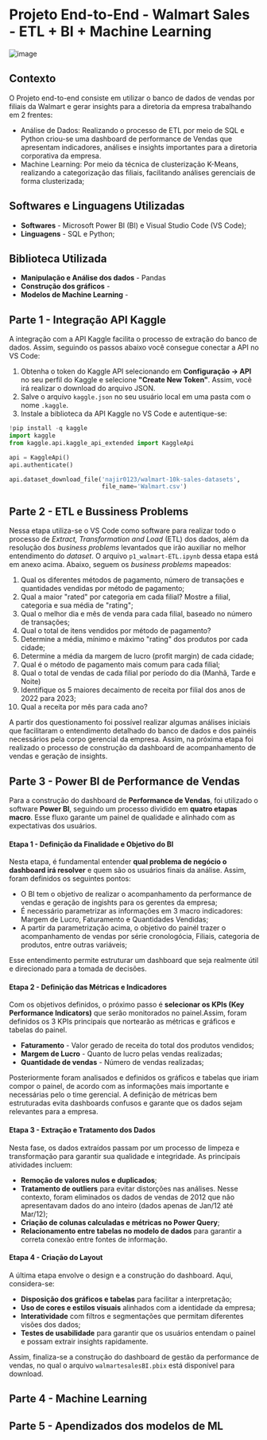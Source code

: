 # Projeto End-to-End - Walmart Sales - ETL + BI + Machine Learning

![image](https://github.com/user-attachments/assets/7e1c055c-d639-4084-b984-7033194fba22)

## Contexto
O Projeto end-to-end consiste em utilizar o banco de dados de vendas por filiais da Walmart e gerar insights para a diretoria da empresa trabalhando em 2 frentes:
- Análise de Dados: Realizando o processo de ETL por meio de SQL e Python criou-se uma dashboard de performance de Vendas que apresentam indicadores, análises e insights importantes para a diretoria corporativa da empresa.   
- Machine Learning: Por meio da técnica de clusterização K-Means, realizando a categorização das filiais, facilitando análises gerenciais de forma clusterizada;

## Softwares e Linguagens Utilizadas
- **Softwares** - Microsoft Power BI (BI) e Visual Studio Code (VS Code);
- **Linguagens** - SQL e Python;

## Biblioteca Utilizada
- **Manipulação e Análise dos dados** - Pandas
- **Construção dos gráficos** -
- **Modelos de Machine Learning** -

## Parte 1 - Integração API Kaggle

A integração com a API Kaggle facilita o processo de extração do banco de dados. Assim, seguindo os passos abaixo você consegue conectar a API no VS Code:

1. Obtenha o token do Kaggle API selecionando em **Configuração -> API** no seu perfil do Kaggle e selecione **"Create New Token"**. Assim, você irá realizar o download do arquivo JSON.
2. Salve o arquivo `kaggle.json` no seu usuário local em uma pasta com o nome `.kaggle`.
3. Instale a biblioteca da API Kaggle no VS Code e autentique-se:

```python
!pip install -q kaggle
import kaggle
from kaggle.api.kaggle_api_extended import KaggleApi

api = KaggleApi()
api.authenticate()

api.dataset_download_file('najir0123/walmart-10k-sales-datasets',
                          file_name='Walmart.csv')

```

## Parte 2 - ETL e Bussiness Problems

Nessa etapa utiliza-se o VS Code como software para realizar todo o processo de *Extract, Transformation and Load* (ETL) dos dados, além da resolução dos *business problems* levantados que irão auxiliar no melhor entendimento do *dataset*. O arquivo `p1_walmart-ETL.ipynb` dessa etapa está em anexo acima. Abaixo, seguem os *business problems* mapeados:

1. Qual os diferentes métodos de pagamento, número de transações e quantidades vendidas por método de pagamento;
2. Qual a maior "rated" por categoria em cada filial? Mostre a filial, categoria e sua média de "rating";
3. Qual o melhor dia e mês de venda para cada filial, baseado no número de transações;
4. Qual o total de itens vendidos por método de pagamento?
5. Determine a média, mínimo e máximo "rating" dos produtos por cada cidade;
6. Determine a média da margem de lucro (profit margin) de cada cidade;
7. Qual é o método de pagamento mais comum para cada filial;
8. Qual o total de vendas de cada filial por período do dia (Manhã, Tarde e Noite) 
9. Identifique os 5 maiores decaimento de receita por filial dos anos de 2022 para 2023;
10. Qual a receita por mês para cada ano?

A partir dos questionamento foi possível realizar algumas análises iniciais que facilitaram o entendimento detalhado do banco de dados e dos painéis necessários pela corpo gerencial da empresa. Assim, na próxima etapa foi realizado o processo de construção da dashboard de acompanhamento de vendas e geração de insights.

## Parte 3 - Power BI de Performance de Vendas

Para a construção do dashboard de **Performance de Vendas**, foi utilizado o software **Power BI**, seguindo um processo dividido em **quatro etapas macro**. Esse fluxo garante um painel de qualidade e alinhado com as expectativas dos usuários.

#### Etapa 1 - Definição da Finalidade e Objetivo do BI  
Nesta etapa, é fundamental entender **qual problema de negócio o dashboard irá resolver** e quem são os usuários finais da análise. Assim, foram definidos os seguintes pontos:  
- O BI tem o objetivo de realizar o acompanhamento da performance de vendas e geração de ingishts para os gerentes da empresa;
- É necessário parametrizar as informações em 3 macro indicadores: Margem de Lucro, Faturamento e Quantidades Vendidas;
- A partir da parametrização acima, o objetivo do painél trazer o acompanhamento de vendas por série cronologócia, Filiais, categoria de produtos, entre outras variáveis; 

Esse entendimento permite estruturar um dashboard que seja realmente útil e direcionado para a tomada de decisões.

#### Etapa 2 - Definição das Métricas e Indicadores
Com os objetivos definidos, o próximo passo é **selecionar os KPIs (Key Performance Indicators)** que serão monitorados no painel.Assim, foram definidos os 3 KPIs principais que nortearão as métricas e gráficos e tabelas do painel.

- **Faturamento** - Valor gerado de receita do total dos produtos vendidos;
- **Margem de Lucro** - Quanto de lucro pelas vendas realizadas;
- **Quantidade de vendas** - Número de vendas realizadas;

Posteriormente foram analisados e definidos os gráficos e tabelas que iriam compor o painel, de acordo com as informações mais importante e necessárias pelo o time gerencial. A definição de métricas bem estruturadas evita dashboards confusos e garante que os dados sejam relevantes para a empresa.

#### Etapa 3 - Extração e Tratamento dos Dados  
Nesta fase, os dados extraídos passam por um processo de limpeza e transformação para garantir sua qualidade e integridade. As principais atividades incluem:  
- **Remoção de valores nulos e duplicados**;  
- **Tratamento de outliers** para evitar distorções nas análises. Nesse contexto, foram eliminados os dados de vendas de 2012 que não apresentavam dados do ano inteiro (dados apenas de Jan/12 até Mar/12);
- **Criação de colunas calculadas e métricas no Power Query**;  
- **Relacionamento entre tabelas no modelo de dados** para garantir a correta conexão entre fontes de informação.  

#### Etapa 4 - Criação do Layout  
A última etapa envolve o design e a construção do dashboard. Aqui, considera-se:  
- **Disposição dos gráficos e tabelas** para facilitar a interpretação;  
- **Uso de cores e estilos visuais** alinhados com a identidade da empresa;  
- **Interatividade** com filtros e segmentações que permitam diferentes visões dos dados;  
- **Testes de usabilidade** para garantir que os usuários entendam o painel e possam extrair insights rapidamente.  

Assim, finaliza-se a construção do dashboard de gestão da performance de vendas, no qual o arquivo `walmartesalesBI.pbix` está disponível para download.

## Parte 4 - Machine Learning


## Parte 5 - Apendizados dos modelos de ML


